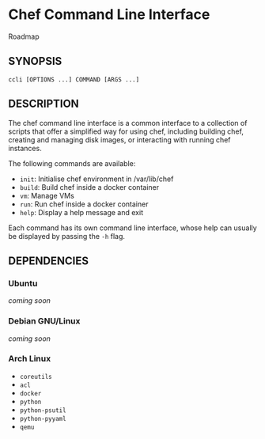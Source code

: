 # Chef Command Line Interface

Roadmap


## SYNOPSIS

	ccli [OPTIONS ...] COMMAND [ARGS ...]


## DESCRIPTION

The chef command line interface is a common interface to a collection of scripts
that offer a simplified way for using chef, including building chef, creating
and managing disk images, or interacting with running chef instances.

The following commands are available:

* `init`: Initialise chef environment in /var/lib/chef
* `build`: Build chef inside a docker container
* `vm`: Manage VMs
* `run`: Run chef inside a docker container
* `help`: Display a help message and exit

Each command has its own command line interface, whose help can usually be
displayed by passing the `-h` flag.


## DEPENDENCIES

### Ubuntu

*coming soon*

### Debian GNU/Linux

*coming soon*

### Arch Linux

* `coreutils`
* `acl`
* `docker`
* `python`
* `python-psutil`
* `python-pyyaml`
* `qemu`
